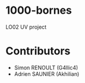 1000-bornes
===========

LO02 UV project

Contributors
============
* Simon RENOULT (G4llic4)
* Adrien SAUNIER (Akhilian)

